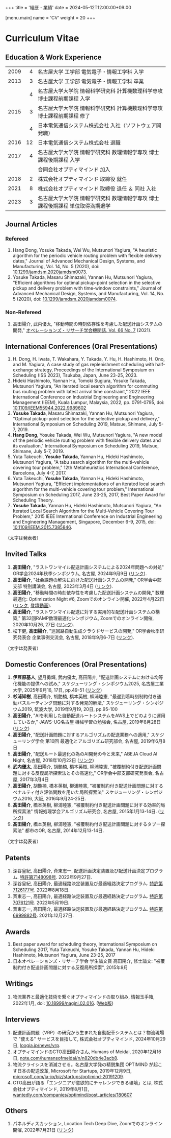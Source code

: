 +++
title = '経歴・業績'
date = 2024-05-12T12:00:00+09:00

[menu.main]
name = 'CV'
weight = 20
+++

# Curriculum Vitae

## Education & Work Experience

|      |    |                                                                                |
|:-----|---:|:-------------------------------------------------------------------------------|
| 2009 |  4 | 名古屋大学 工学部 電気電子・情報工学科 入学                                    |
| 2013 |  3 | 名古屋大学 工学部 電気電子・情報工学科 卒業                                    |
|      |  4 | 名古屋大学大学院 情報科学研究科 計算機数理科学専攻 博士課程前期課程 入学       |
| 2015 |  3 | 名古屋大学大学院 情報科学研究科 計算機数理科学専攻 博士課程前期課程 修了       |
|      |  4 | 日本電気通信システム株式会社 入社（ソフトウェア開発職）                        |
| 2016 | 12 | 日本電気通信システム株式会社 退職                                              |
| 2017 |  4 | 名古屋大学大学院 情報学研究科 数理情報学専攻 博士課程後期課程 入学             |
|      |    | 合同会社オプティマインド 加入                                                  |
| 2018 |  2 | 株式会社オプティマインド 取締役 就任                                           |
| 2021 |  8 | 株式会社オプティマインド 取締役 退任 ＆ 同社 入社                              |
| 2023 |  3 | 名古屋大学大学院 情報学研究科 数理情報学専攻 博士課程後期課程 単位取得満期退学 |

## Journal Articles

### Refereed

1. Hang Dong, Yosuke Takada, Wei Wu, Mutsunori Yagiura, "A heuristic algorithm for the periodic vehicle routing problem with flexible delivery dates," Journal of Advanced Mechanical Design, Systems, and Manufacturing, Vol. 14, No. 5 (2020), doi: [10.1299/jamdsm.2020jamdsm0073](https://doi.org/10.1299/jamdsm.2020jamdsm0073).
1. Yosuke Takada, Masaru Shimazaki, Yannan Hu, Mutsunori Yagiura, "Efficient algorithms for optimal pickup-point selection in the selective pickup and delivery problem with time-window constraints," Journal of Advanced Mechanical Design, Systems, and Manufacturing, Vol. 14, No. 5 (2020), doi: [10.1299/jamdsm.2020jamdsm0074](https://doi.org/10.1299/jamdsm.2020jamdsm0074).

### Non-Refereed

1. 高田陽介, 武内優太, "移動時間の時刻依存性を考慮した配送計画システムの開発," [オペレーションズ・リサーチ学会機関誌, Vol. 66 No. 7](https://orsj.org/?p=3290) (2021).

## International Conferences (Oral Presentations)

1. H. Dong, H. Iwata, T. Wakahara, Y. Takada, Y. Hu, H. Hashimoto, H. Ono, and M. Yagiura, A case study of gas replenishment scheduling with half-exchange strategy, Proceedings of the International Symposium on Scheduling (ISS 2023), Tsukuba, Japan, June 23-25, 2023.
1. Hideki Hashimoto, Yannan Hu, Tomoki Sugiura, Yosuke Takada, Mutsunori Yagiura, "An iterated local search algorithm for commuting bus routing problem with latest arrival time constraint," 2022 IEEE International Conference on Industrial Engineering and Engineering Management (IEEM), Kuala Lumpur, Malaysia, 2022, pp. 0791-0795, doi: [10.1109/IEEM55944.2022.9989602](https://doi.org/10.1109/IEEM55944.2022.9989602)
1. __Yosuke Takada__, Masaru Shimazaki, Yannan Hu, Mutsunori Yagiura, "Optimal pickup-point selection for the selective pickup and delivery," International Symposium on Scheduling 2019, Matsue, Shimane, July 5-7, 2019.
1. __Hang Dong__, Yosuke Takada, Wei Wu, Mutsunori Yagiura, "A new model of the periodic vehicle routing problem with flexible delivery dates and its evaluation," International Symposium on Scheduling 2019, Matsue, Shimane, July 5-7, 2019.
1. Yuta Takeuchi, __Yosuke Takada__, Yannan Hu, Hideki Hashimoto, Mutsunori Yagiura, "A tabu search algorithm for the multi-vehicle covering tour problem," 12th Metaheuristics International Conference, Barcelona, July 4-7, 2017.
1. Yuta Takeuchi, __Yosuke Takada__, Yannan Hu, Hideki Hashimoto, Mutsunori Yagiura, "Efficient implementations of an iterated local search algorithm for the multi-vehicle covering tour problem," International Symposium on Scheduling 2017, June 23-25, 2017, Best Paper Award for Scheduling Theory.
1. __Yosuke Takada__, Yannan Hu, Hideki Hashimoto, Mutsunori Yagiura, "An Iterated Local Search Algorithm for the Multi-Vehicle Covering Tour Problem," 2015 IEEE International Conference on Industrial Engineering and Engineering Management, Singapore, December 6-9, 2015, doi: [10.1109/IEEM.2015.7385846](https://doi.org/10.1109/IEEM.2015.7385846).

（太字は発表者）

## Invited Talks

1. __高田陽介__, "ラストワンマイル配送計画システムによる2024年問題への対処" OR学会2024年秋季シンポジウム, 名古屋, 2024年9月9日 ([リンク](https://orsj.org/nc2024f/symposium/)).
1. __高田陽介__, "社会課題の解決に向けた配送計画システムの開発," OR学会中部支部 特別講演会, 名古屋, 2023年3月4日 ([リンク](https://orsj.org/chubu/?p=3227)).
1. __高田陽介__, "移動時間の時刻依存性を考慮した配送計画システムの開発," 数理最適化: Optimization Night #6, Zoomでのオンライン開催, 2022年4月22日 ([リンク](https://optimization.connpass.com/event/244468/), [登壇動画](https://www.youtube.com/live/gLMm0bkmJYs?si=ImGo_1xHXqMoRG07)).
1. __高田陽介__, "ラストワンマイル配送に対する実用的な配送計画システムの構築," 第32回RAMP数理最適化シンポジウム, Zoomでのオンライン開催, 2020年10月26, 27日 ([リンク](http://www.orsj.or.jp/ramp/2020/)).
1. 松下健, __高田陽介__, "巡回路自動生成クラウドサービスの開発," OR学会秋季研究発表会 企業事例交流会, 名古屋, 2018年9月6-7日 ([リンク](https://orsj.org/wp-content/corsj/or63-9/or63_9_564.pdf)).

（太字は発表者）

## Domestic Conferences (Oral Presentations) 

1. __伊豆原基人__, 望月勇輝, 武内優太, 高田陽介, "配送計画システムにおける均等化機能の提供への試み," スケジューリング・シンポジウム2025, 名古屋工業大学, 2025年9月16, 17日, pp.49-51 ([リンク](https://www.scheduling.jp/symposium/2025/))
1. __杉浦知樹__, 高田陽介, 胡艶楠, 橋本英樹, 柳浦睦憲, "最遅到着時刻制約付き通勤バスルーティング問題に対する発見的解法," スケジューリング・シンポジウム2019, 筑波大学, 2019年9月19, 20日, pp.95-100
1. __高田陽介__, "AIを利用した自動配送ルートシステムをAWS上でどのように運用しているか," JAWS-UG名古屋 機械学習の勉強会, 名古屋, 2019年8月28日 ([リンク](https://jawsug-nagoya.doorkeeper.jp/events/94900))
1. __高田陽介__, "配送計画問題に対するアルゴリズムの配送業務への適用," スケジューリング学会 第10回 最適化とアルゴリズム研究部会, 名古屋, 2019年6月8日
1. __高田陽介__, "配送ルート最適化の為のAI開発の今と未来," ABEJA Cloud AI Night, 名古屋, 2018年10月22日 ([リンク](https://cloudai.connpass.com/event/103129/))
1. __武内優太__, 高田陽介, 胡艶楠, 橋本英樹, 柳浦睦憲, "被覆制約付き配送計画問題に対する反復局所探索法とその高速化," OR学会中部支部研究発表会, 名古屋, 2017年3月4日
1. __高田陽介__, 胡艶楠, 橋本英樹, 柳浦睦憲, "被覆制約付き配送計画問題に対するペナルティ付き評価関数を用いた局所探索法" スケジューリング・シンポジウム2016, 大阪, 2016年9月24-25日.
1. __髙田陽介__, 橋本英樹, 柳浦睦憲, "被覆制約付き配送計画問題に対する効率的局所探索法" 情報処理学会アルゴリズム研究会, 名古屋, 2015年1月13-14日. ([リンク](https://doi.org/10.1299/jamdsm.2020jamdsm0073))
1. __髙田陽介__, 橋本英樹, 柳浦睦憲, "被覆制約付き配送計画問題に対するタブー探索法" 都市のOR, 名古屋, 2014年12月13-14日.

（太字は発表者）

## Patents

1. 深谷皇紀, 高田陽介, 斉東志一, 配送計画決定装置及び配送計画決定プログラム. [特許第7148098号](https://www.j-platpat.inpit.go.jp/c1800/PU/JP-7148098/35F4826408EB956A5ED3CB51A5EDF5950A3CE968224DCCFD9C9BF4F212E3BA55/15/ja). 2022年9月27日.
1. 深谷皇紀, 高田陽介, 最適経路決定装置及び最適経路決定プログラム. [特許第7126177号](https://www.j-platpat.inpit.go.jp/c1800/PU/JP-7126177/259B963AFE883F6D14C15968F1E829965D427632DABC0528DEA0E901BABB6803/15/ja). 2022年8月18日.
1. 斉東志一, 高田陽介, 最適経路決定装置及び最適経路決定プログラム. [特許第7076121号](https://www.j-platpat.inpit.go.jp/c1800/PU/JP-7076121/55E89B1B5B79D6F3098D50D88BD6D6E57E8FEE4B85A08D75C8D2EB746EB6EFBC/15/ja). 2022年5月19日.
1. 斉東志一, 高田陽介, 最適経路決定装置及び最適経路決定プログラム. [特許第6999882号](https://www.j-platpat.inpit.go.jp/c1800/PU/JP-6999882/E9D5AE477C566F4651549A4CC46ACB1C366F547119B2A94A78FCF2A901B010F0/15/ja). 2021年12月27日.

## Awards

1. Best paper award for scheduling theory, International Symposium on Scheduling 2017, Yuta Takeuchi, Yosuke Takada, Yannan Hu, Hideki Hashimoto, Mutsunori Yagiura, June 23-25, 2017
1. 日本オペレーションズ・リサーチ学会 学生論文賞 高田陽介, 修士論文: "被覆制約付き配送計画問題に対する反復局所探索", 2015年9月

## Writings

1. 物流業界と最適化技術を繋ぐオプティマインドの取り組み, 情報玉手箱, 2022年1月, doi: [10.18999/nagjni.02.016](https://doi.org/10.18999/nagjni.02.016). ([Web版](https://tamatebako.i.nagoya-u.ac.jp/5521/))

## Interviews

1. 配送計画問題（VRP）の研究から生まれた自動配車システムとは？物流現場で "使える" サービスを目指して, 株式会社オプティマインド, 2024年10月29日, [loogia.jp/news/vrp](https://loogia.jp/news/vrp/).
1. オプティマインドのCTO高田陽介さん, Humans of Meidai, 2020年12月16日, [note.com/humansofmeidai/n/n820db4e3acb8](https://note.com/humansofmeidai/n/n820db4e3acb8).
1. 物流クライシスを消滅させる。名古屋大学発の精鋭集団 OPTIMIND が起こす日本の配送改革, Microsoft for Startups, 2019年12月9日, [microsoft.com/ja-jp/biz/startups/optimind-20191209](https://www.microsoft.com/ja-jp/biz/startups/optimind-20191209).
1. CTO高田が語る「エンジニアが意欲的にチャレンジできる環境」とは, 株式会社オプティマインド, 2019年8月1日, [wantedly.com/companies/optimind/post_articles/180607](https://www.wantedly.com/companies/optimind/post_articles/180607)

## Others

1. パネルディスカッション, Location Tech Deep Dive, Zoomでのオンライン開催, 2022年7月21日 ([リンク](https://connpass.com/event/253580/))
